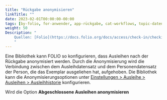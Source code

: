 ```yaml
---
title: "Rückgabe anonymisieren"
linkTitle: ""
date: 2023-02-01T00:00:00-00:00
tags: [by-folio, for-anwender, app-rückgabe, cat-workflows, topic-datenschutz]
weight: 50
Description: "
    Quellen: [Folio](https://docs.folio.org/docs/access/check-in/checkin/#checking-in-and-backdating-an-item) & [GBV](https://info.gbv.de/pages/viewpage.action?pageId=843317315)
    "
---
```


Eine Bibliothek kann FOLIO so konfigurieren, dass Ausleihen nach der Rückgabe anonymisiert werden. Durch die Anonymisierung wird die Verbindung zwischen dem Ausleihdatensatz und dem Personendatensatz der Person, die das Exemplar ausgeliehen hat, aufgehoben. Die Bibliothek kann die Anonymisierungsoptionen unter [Einstellungen > Ausleihe > Ausleihen > Ausleihhistorie](https://info.gbv.de/display/FOLIOGBVEXTERN/Einstellungen+%28Ausleihe%29%3A+Ausleihhistorie) konfigurieren.

Wird die Option **Abgeschlossene Ausleihen anonymisieren**

